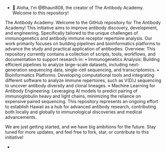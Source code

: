 - 👋 Aloha, I’m @Bhaun808, the creator of The Antibody Academy.
  Welcome to this repository!

The Antibody Academy:
Welcome to the GitHub repository for The Antibody Academy!
This initiative aims to improve antibody discovery, development, and engineering. 
Specifically tailored to the unique challenges of immunogenetics and antibody immune receptor repertoire analysis. 
Our work primarily focuses on building pipelines and bioinformatics platforms to advance the study and practical application of antibodies.
Overview:
This repository currently contains a collection of scripts, tools, workflows, and documentation to support research in:
•	Immunogenetics Analysis: Building efficient pipelines to analyze large-scale datasets, including next-generation sequencing data, single-cell sequencing, and transcriptomics.
•	Bioinformatics Platforms: Developing computational tools and integrating different software to analyze immune repertoires, such as V(D)J sequencing to uncover antibody diversity and clonal lineages.
•	Machine Learning for Antibody Engineering: Leveraging AI models to predict pairing of immunoglobulin heavy and light chains, minimizing the reliance on expensive paired sequencing.
This repository represents an ongoing effort to establish Hawaii as a hub for advanced antibody research, contributing both locally and globally to immunological discoveries and medical advancements.

We are just getting started, and we have big ambitions for the future. Stay tuned for more updates, and feel free to fork, star, or contribute to this initiative!

- 
<!---
Bhaun808/Bhaun808 is a ✨ special ✨ repository because its `README.md` (this file) appears on your GitHub profile.
You can click the Preview link to take a look at your changes.
--->
